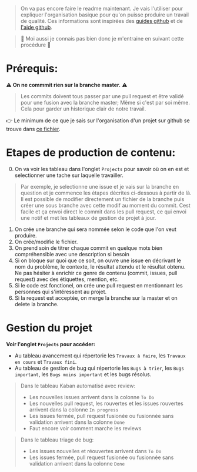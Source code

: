 > On va pas encore faire le readme maintenant. Je vais l'utiliser pour expliquer l'organisation basique pour qu'on puisse produire un travail de qualité. Ces informations sont inspirées des [guides github](https://guides.github.com/) et de [l'aide github](https://help.github.com/en).

> :hammer: Moi aussi je connais pas bien donc je m'entraine en suivant cette procédure :slightly_smiling_face:

# Prérequis:

:warning: **On ne commmit rien sur la branche master.** :warning: 

> Les commits doivent tous passer par une pull request et être validé pour une fusion avec la branche master; Même si c'est par soi même. Cela pour garder un historique clair de notre travail.

:point_right: Le minimum de ce que je sais sur l'organisation d'un projet sur github se trouve dans [ce fichier](https://drive.google.com/open?id=1gvOVPevHNjXMufL_EpnSRNU-TSSCz56bsf2Nkz90PwE).

# Etapes de production de contenu:
0. On va voir les tableau dans l'onglet `Projects` pour savoir où on en est et selectionner une tache sur laquelle travailler.
> Par exemple, je selectionne une issue et je vais sur la branche en question et je commence les étapes décrites ci-dessous à partir de là.
Il est possible de modifier directement un fichier de la branche puis créer une sous branche avec cette modif au moment du commit. Cest facile et ça envoi direct le commit dans les pull request, ce qui envoi une notif et met les tableaux de gestion de projet à jour. 
1. On crée une branche qui sera nommée selon le code que l'on veut produire.
2. On crée/modifie le fichier.
3. On prend soin de titrer chaque commit en quelque mots bien compréhensible avec une description si besoin
4. Si on bloque sur quoi que ce soit, on ouvre une issue en décrivant le nom du problème, le contexte, le résultat attendu et le résultat obtenu. Ne pas hésiter à enrichir ce genre de contenu (commit, issues, pull request) avec des étiquettes, mention, etc.
5. Si le code est fonctionel, on crée une pull request en mentionnant les personnes qui s'intéressent au projet.
6. Si la request est acceptée, on merge la branche sur la master et on delete la branche.

# Gestion du projet
**Voir l'onglet `Projects` pour accéder:**
* Au tableau avancement qui répertorie les `Travaux à faire`, les `Travaux en cours` et `Travaux fini`.
* Au tableau de gestion de bug qui répertorie les `Bugs à trier`, les `Bugs important`, les `Bugs moins important` et les bugs résolus.
> Dans le tableau Kaban automatisé avec review:
> * Les nouvelles issues arrivent dans la colonne `To Do` 
> * Les nouvelles pull request, les rouvertes et les issues rouvertes arrivent dans la colonne `In progress` 
> * Les issues fermée, pull request fusionée ou fusionnée sans validation arrivent dans la colonne `Done`
> * Faut encore voir comment marche les reviews

> Dans le tableau triage de bug:
> * Les issues nouvelles et réouvertes arrivent dans `To Do`
> * Les issues fermée, pull request fusionée ou fusionnée sans validation arrivent dans la colonne `Done`
